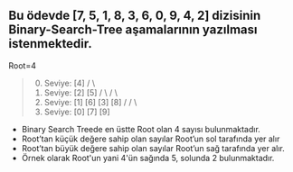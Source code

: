 ## Bu ödevde [7, 5, 1, 8, 3, 6, 0, 9, 4, 2] dizisinin Binary-Search-Tree aşamalarının yazılması istenmektedir.

Root=4

> 0. Seviye:                 [4]
>                         /       \
> 1. Seviye:            [2]       [5]
>                      /  \       /  \
> 2. Seviye:         [1]  [6]   [3]  [8]
>                    /               /  \
> 3. Seviye:       [0]             [7]  [9]       

* Binary Search Treede en üstte Root olan 4 sayısı bulunmaktadır.
* Root’tan küçük değere sahip olan sayılar Root’un sol tarafında yer alır
* Root’tan büyük değere sahip olan sayılar Root’un sağ tarafında yer alır.
* Örnek olarak Root'un yani 4'ün sağında 5, solunda 2 bulunmaktadır.
